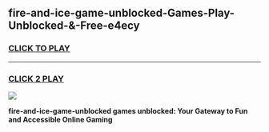 
## fire-and-ice-game-unblocked-Games-Play-Unblocked-&-Free-e4ecy
<h3>
<a href="https://premium76.site?title=fire-and-ice-game-unblocked&ref=24A">CLICK TO PLAY</a></h3>
<hr>

<h3>
<a href="https://premium76.site?title=fire-and-ice-game-unblocked&ref=24A">CLICK 2 PLAY</a>
  
</h3>

<a href="https://premium76.site?title=fire-and-ice-game-unblocked&ref=24A"><img src="https://clearcache.store/games.png"></a>


**fire-and-ice-game-unblocked games unblocked: Your Gateway to Fun and Accessible Online Gaming**
